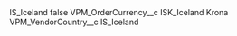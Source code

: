 <?xml version="1.0" encoding="UTF-8"?>
<CustomMetadata xmlns="http://soap.sforce.com/2006/04/metadata" xmlns:xsi="http://www.w3.org/2001/XMLSchema-instance" xmlns:xsd="http://www.w3.org/2001/XMLSchema">
    <label>IS_Iceland</label>
    <protected>false</protected>
    <values>
        <field>VPM_OrderCurrency__c</field>
        <value xsi:type="xsd:string">ISK_Iceland Krona</value>
    </values>
    <values>
        <field>VPM_VendorCountry__c</field>
        <value xsi:type="xsd:string">IS_Iceland</value>
    </values>
</CustomMetadata>
